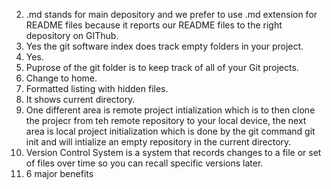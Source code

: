 2. .md stands for main depository and we prefer to use .md extension for README files because it reports our README files to the right depository on GIThub.  
3. Yes the git software index does track empty folders in your project.
4. Yes.
5. Puprose of the git folder is to keep track of all of your Git projects.
6. Change to home.
7. Formatted listing with hidden files.
8. It shows current directory.
9. One different area is remote project intialization which is to then clone the projecr from teh remote repository to your local device, the next area is local project initialization which is done by the git command git init and will intialize an empty repository in the current directory.
10. Version Control System is a system that records changes to a file or set of files over time so you can recall specific versions later.
11. 6 major benefits 
